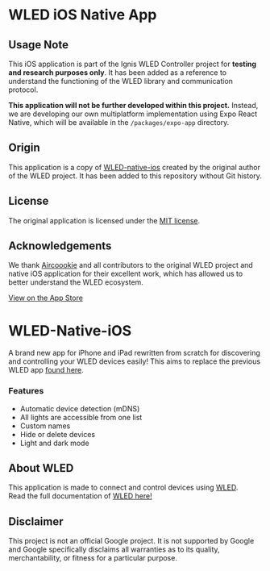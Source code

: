 # WLED iOS Native App

## Usage Note

This iOS application is part of the Ignis WLED Controller project for **testing and research purposes only**. It has been added as a reference to understand the functioning of the WLED library and communication protocol.

**This application will not be further developed within this project.** Instead, we are developing our own multiplatform implementation using Expo React Native, which will be available in the `/packages/expo-app` directory.

## Origin

This application is a copy of [WLED-native-ios](https://github.com/Aircoookie/WLED-native-ios) created by the original author of the WLED project. It has been added to this repository without Git history.

## License

The original application is licensed under the [MIT license](https://github.com/Aircoookie/WLED-native-ios/blob/master/LICENSE).

## Acknowledgements

We thank [Aircoookie](https://github.com/Aircoookie) and all contributors to the original WLED project and native iOS application for their excellent work, which has allowed us to better understand the WLED ecosystem.

[View on the App Store](https://apps.apple.com/us/app/wled-native/id6446207239)

# WLED-Native-iOS
A brand new app for iPhone and iPad rewritten from scratch for discovering and controlling your WLED devices easily!
This aims to replace the previous WLED app [found here](https://github.com/Aircoookie/WLED-App).

### Features
- Automatic device detection (mDNS)
- All lights are accessible from one list
- Custom names
- Hide or delete devices
- Light and dark mode

## About WLED

This application is made to connect and control devices using [WLED](https://github.com/Aircoookie/WLED).  
Read the full documentation of [WLED here!](https://kno.wled.ge/)

## Disclaimer

This project is not an official Google project. It is not supported by
Google and Google specifically disclaims all warranties as to its quality,
merchantability, or fitness for a particular purpose.

